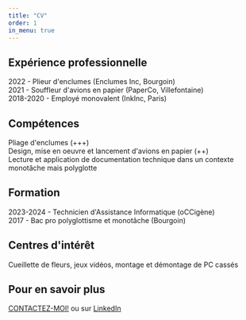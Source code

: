 ```yaml
---
title: "CV"
order: 1
in_menu: true
---
```

## Expérience professionnelle

2022 - Plieur d'enclumes (Enclumes Inc, Bourgoin) \
2021 - Souffleur d'avions en papier (PaperCo, Villefontaine) \
2018-2020 - Employé monovalent (InkInc, Paris)

## Compétences

Pliage d'enclumes (+++) \
Design, mise en oeuvre et lancement d'avions en papier (++) \
Lecture et application de documentation technique dans un contexte monotâche mais polyglotte

## Formation

2023-2024 - Technicien d'Assistance Informatique (oCCigène) \
2017 - Bac pro polyglottisme et monotâche (Bourgoin)

## Centres d'intérêt 

Cueillette de fleurs, jeux vidéos, montage et démontage de PC cassés 

## Pour en savoir plus
<a href="https://galthubu.github.io/test/contact.html">CONTACTEZ-MOI!</a> ou sur <a href="linkedin.com">LinkedIn</a> 